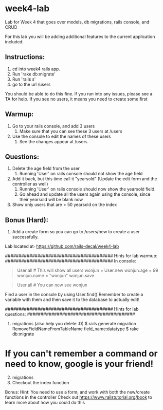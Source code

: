 week4-lab
=========

Lab for Week 4 that goes over models, db migrations, rails console, and CRUD

For this lab you will be adding additional features to the current application included.

Instructions:
------------
1. cd into week4 rails app.
2. Run 'rake db:migrate' 
3. Run 'rails s'
4. go to the url /users

You should be able to do this fine. If you run into any issues, please see a TA for help.
If you see no users, it means you need to create some first

Warmup:
-------
1. Go to your rails console, and add 3 users
    1. Make sure that you can see these 3 users at /users
2. Use the console to edit the names of these users
    1. See the changes appear at /users
  
  
Questions:
----------
1. Delete the age field from the user
     1. Running 'User' on rails console should not show the age field 
2. Add it back, but this time call it "yearsold" (Update the edit form and the controller as well)
     1. Running 'User' on rails console should now show the yearsold field.
     2. Go ahead and update all the users again using the console, since their yearsold will be blank now
3. Show only users that are > 50 yearsold on the index

Bonus (Hard):
------
1. Add a create form so you can go to /users/new to create a user successfully.


Lab located at▫
https://github.com/rails-decal/week4-lab

########################################
Hints for lab warmup:
########################################
In console:

> User.all # This will show all users
> wonjun = User.new
> wonjun.age = 99
> wonjun.name = "wonjun"
> wonjun.save

> User.all # You can now see wonjun

Find a user in the console by using User.find(<id>)
Remember to create a variable with them and then save it to the database to actually edit!

########################################
Hints for lab questions:
########################################
1) migrations (also help you delete :D)
$ rails generate migration RemoveFieldNameFromTableName field_name:datatype
$ rake db:migrate
# If you can't remember a command or need to know, google is your friend!
2) migrations
3) Checkout the index function

Bonus:
Hint: You need to use a form, and work with both the new/create functions in the controller
Check out https://www.railstutorial.org/book to learn more about how you could do this

